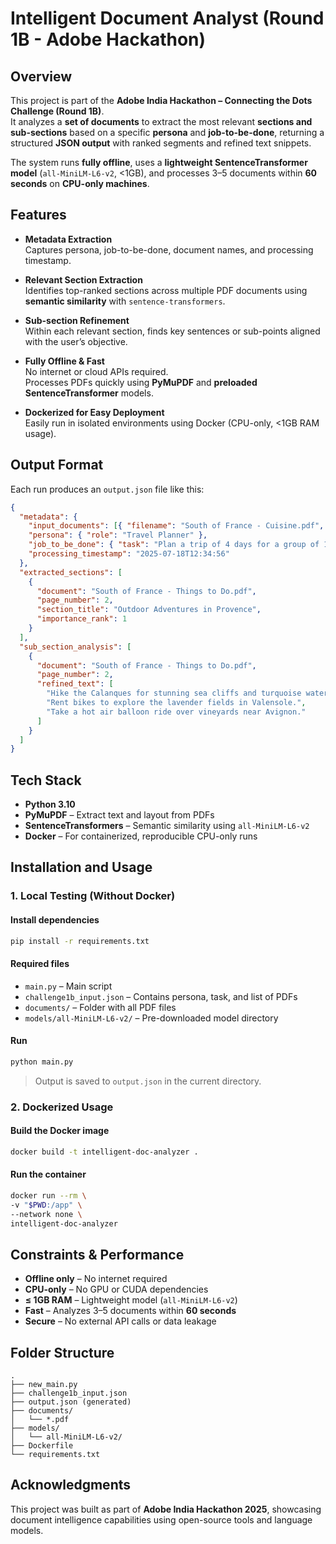 # Intelligent Document Analyst (Round 1B - Adobe Hackathon)

## Overview

This project is part of the **Adobe India Hackathon – Connecting the Dots Challenge (Round 1B)**.  
It analyzes a **set of documents** to extract the most relevant **sections and sub-sections** based on a specific **persona** and **job-to-be-done**, returning a structured **JSON output** with ranked segments and refined text snippets.

The system runs **fully offline**, uses a **lightweight SentenceTransformer model** (`all-MiniLM-L6-v2`, <1GB), and processes 3–5 documents within **60 seconds** on **CPU-only machines**.

## Features

- **Metadata Extraction**  
  Captures persona, job-to-be-done, document names, and processing timestamp.

- **Relevant Section Extraction**  
  Identifies top-ranked sections across multiple PDF documents using **semantic similarity** with `sentence-transformers`.

- **Sub-section Refinement**  
  Within each relevant section, finds key sentences or sub-points aligned with the user’s objective.

- **Fully Offline & Fast**  
  No internet or cloud APIs required.  
  Processes PDFs quickly using **PyMuPDF** and **preloaded SentenceTransformer** models.

- **Dockerized for Easy Deployment**  
  Easily run in isolated environments using Docker (CPU-only, <1GB RAM usage).

## Output Format

Each run produces an `output.json` file like this:

```json
{
  "metadata": {
    "input_documents": [{ "filename": "South of France - Cuisine.pdf", "title": "South of France - Cuisine" }],
    "persona": { "role": "Travel Planner" },
    "job_to_be_done": { "task": "Plan a trip of 4 days for a group of 10 college friends." },
    "processing_timestamp": "2025-07-18T12:34:56"
  },
  "extracted_sections": [
    {
      "document": "South of France - Things to Do.pdf",
      "page_number": 2,
      "section_title": "Outdoor Adventures in Provence",
      "importance_rank": 1
    }
  ],
  "sub_section_analysis": [
    {
      "document": "South of France - Things to Do.pdf",
      "page_number": 2,
      "refined_text": [
        "Hike the Calanques for stunning sea cliffs and turquoise waters.",
        "Rent bikes to explore the lavender fields in Valensole.",
        "Take a hot air balloon ride over vineyards near Avignon."
      ]
    }
  ]
}
```

## Tech Stack

- **Python 3.10**
- **PyMuPDF** – Extract text and layout from PDFs
- **SentenceTransformers** – Semantic similarity using `all-MiniLM-L6-v2`
- **Docker** – For containerized, reproducible CPU-only runs

## Installation and Usage

### 1. Local Testing (Without Docker)

#### Install dependencies

```bash
pip install -r requirements.txt
```

#### Required files

- `main.py` – Main script
- `challenge1b_input.json` – Contains persona, task, and list of PDFs
- `documents/` – Folder with all PDF files
- `models/all-MiniLM-L6-v2/` – Pre-downloaded model directory

#### Run

```bash
python main.py
```

> Output is saved to `output.json` in the current directory.

### 2. Dockerized Usage

#### Build the Docker image

```bash
docker build -t intelligent-doc-analyzer .
```

#### Run the container

```bash
docker run --rm \
-v "$PWD:/app" \
--network none \
intelligent-doc-analyzer
```

## Constraints & Performance

- **Offline only** – No internet required
- **CPU-only** – No GPU or CUDA dependencies
- **≤ 1GB RAM** – Lightweight model (`all-MiniLM-L6-v2`)
- **Fast** – Analyzes 3–5 documents within **60 seconds**
- **Secure** – No external API calls or data leakage

## Folder Structure

```
.
├── new_main.py
├── challenge1b_input.json
├── output.json (generated)
├── documents/
│   └── *.pdf
├── models/
│   └── all-MiniLM-L6-v2/
├── Dockerfile
└── requirements.txt
```

## Acknowledgments

This project was built as part of **Adobe India Hackathon 2025**, showcasing document intelligence capabilities using open-source tools and language models.
